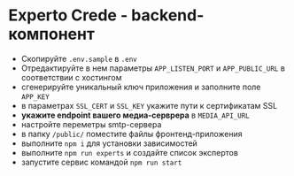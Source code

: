 # Experto Crede - backend-компонент

- Скопируйте `.env.sample` в `.env`
- Отредактируйте в нем параметры `APP_LISTEN_PORT` и `APP_PUBLIC_URL` в соответствии с хоcтингом
- сгенерируйте уникальный ключ приложения и заполните поле `APP_KEY`
- в параметрах `SSL_CERT` и `SSL_KEY` укажите пути к сертификатам SSL
- **укажите endpoint вашего медиа-серврера** в `MEDIA_API_URL`
- настройте переметры smtp-сервера
- в папку `/public/` поместите файлы фронтенд-приложения
- выполните `npm i` для установки зависимостей
- выполните `npm run experts` и создайте список экспертов
- запустите сервис командой `npm run start`
